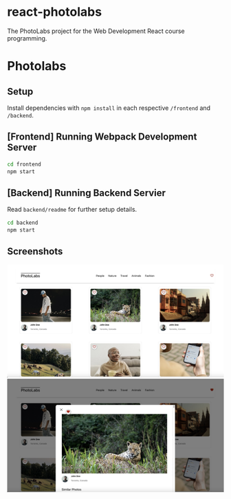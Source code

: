 # react-photolabs
The PhotoLabs project for the Web Development React course programming.

# Photolabs

## Setup

Install dependencies with `npm install` in each respective `/frontend` and `/backend`.

## [Frontend] Running Webpack Development Server

```sh
cd frontend
npm start
```

## [Backend] Running Backend Servier

Read `backend/readme` for further setup details.

```sh
cd backend
npm start
```
## Screenshots

!["PhotolabsMain"](https://github.com/brittanyshelley/photolabs-starter/blob/main/docs/PhotolabsMain.jpg?raw=true)
!["PhotoModal"](https://github.com/brittanyshelley/photolabs-starter/blob/main/docs/PhotoModal.jpg?raw=true)
